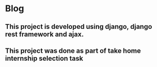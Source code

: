 # Blog
## This project is developed using django, django rest framework and ajax.
## This project was done as part of take home internship selection task

